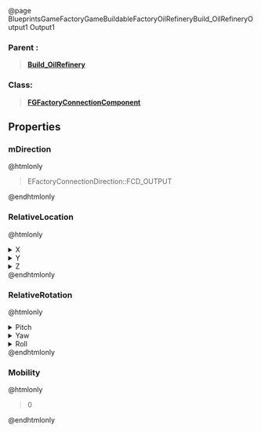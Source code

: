 @page BlueprintsGameFactoryGameBuildableFactoryOilRefineryBuild_OilRefineryOutput1 Output1
### Parent :
<b><a href="_blueprints_game_factory_game_buildable_factory_oil_refinery_build__oil_refinery.html"><blockquote>Build_OilRefinery</blockquote></a></b>
### Class:
<b><a href="_class_script_f_g_factory_connection_component.html"><blockquote>FGFactoryConnectionComponent</blockquote></a></b>
## Properties
### mDirection
@htmlonly
<blockquote>EFactoryConnectionDirection::FCD_OUTPUT</blockquote>
@endhtmlonly

### RelativeLocation
@htmlonly
<details>
 <summary>X</summary>
<blockquote>200</blockquote>
</details>
<details>
 <summary>Y</summary>
<blockquote>-900</blockquote>
</details>
<details>
 <summary>Z</summary>
<blockquote>100</blockquote>
</details>
@endhtmlonly

### RelativeRotation
@htmlonly
<details>
 <summary>Pitch</summary>
<blockquote>0</blockquote>
</details>
<details>
 <summary>Yaw</summary>
<blockquote>-90</blockquote>
</details>
<details>
 <summary>Roll</summary>
<blockquote>0</blockquote>
</details>
@endhtmlonly

### Mobility
@htmlonly
<blockquote>0</blockquote>
@endhtmlonly

